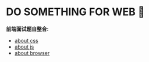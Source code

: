 # DO SOMETHING FOR WEB :runner:

**前端面试题自整合:**
  * [about css](https://github.com/AngellinaZ/blog/blob/master/%E9%9D%A2%E8%AF%95%E9%A2%98%E8%87%AA%E5%90%88%E9%9B%86/css%E9%83%A8%E5%88%86.md)
  * [about js](https://github.com/AngellinaZ/blog/blob/master/%E9%9D%A2%E8%AF%95%E9%A2%98%E8%87%AA%E5%90%88%E9%9B%86/js%E9%83%A8%E5%88%86.md)
  * [about browser](https://github.com/AngellinaZ/blog/blob/master/%E9%9D%A2%E8%AF%95%E9%A2%98%E8%87%AA%E5%90%88%E9%9B%86/%E6%B5%8F%E8%A7%88%E5%99%A8%E9%83%A8%E5%88%86.md)



